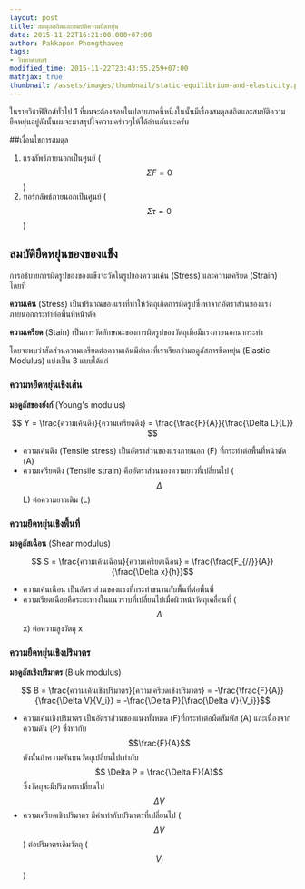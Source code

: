 ```yaml
---
layout: post
title: สมดุลสถิตและสมบัติความยืดหยุ่น
date: 2015-11-22T16:21:00.000+07:00
author: Pakkapon Phongthawee
tags:
- วิทยาศาสตร์
modified_time: 2015-11-22T23:43:55.259+07:00
mathjax: true
thumbnail: /assets/images/thumbnail/static-equilibrium-and-elasticity.png
---
```

ในรายวิชาฟิสิกส์ทั่วไป 1 ที่ผมจะต้องสอบในปลายภาคนี้หนึ่งในนั้นมีเรื่องสมดุลสถิตและสมบัติความยืดหยุ่นอยู่ดังนั้นผมจะมาสรุปใจความคร่าวๆให้ได้อ่านกันนะครับ

##เงื่อนไขการสมดุล

1. แรงลัพธ์ภายนอกเป็นศูนย์ ($$ \Sigma F = 0$$)
2. ทอร์กลัพธ์ภายนอกเป็นศูนย์ ($$ \Sigma \tau = 0$$)

## สมบัติยืดหยุ่นของของแข็ง

การอธิบายการผิดรูปของของแข็งจะวัดในรูปของความเค้น (Stress) และความเครียด (Strain) โดยที่

**ความเค้น** (Stress) เป็นปริมาณของแรงที่ทำให้วัตถุเกิดการผิดรูปซึ่งหาจากอัตราส่วนของแรงภายนอกกระทำต่อพื้นที่หน้าตัด

**ความเครียด** (Stain) เป็นการวัดลักษณะของการผิดรูปของวัตถุเมื่อมีแรงภายนอกมากระทำ

โดยจะพบว่าสัดส่วนความเครียดต่อความเค้นมีค่าคงที่เราเรียกว่ามอดูลัสการยืดหยุ่น (Elastic Modulus) แบ่งเป็น 3 แบบได้แก่

### ความหยืดหยุ่นเชิงเส้น

**มอดูลัสของยังก์** (Young's modulus)

$$ Y = \frac{ความเค้นดึง}{ความเครียดดึง} = \frac{\frac{F}{A}}{\frac{\Delta L}{L}} $$

- ความเค้นดึง (Tensile stress) เป็นอัตราส่วนของแรงภายนอก (F) ที่กระทำต่อพื้นที่หน้าตัด (A)
- ความเครียดดึง (Tensile strain) คืออัตราส่วนของความยาวที่เปลี่ยนไป ($$\Delta$$L) ต่อความยาวเดิม (L)

### ความยืดหยุ่นเชิงพื้นที่

**มอดูลัสเฉือน** (Shear modulus)

$$ S = \frac{ความเค้นเฉือน}{ความเครียดเฉือน} = \frac{\frac{F_{//}}{A}}{\frac{\Delta x}{h}}$$

- ความเค้นเฉือน เป็นอัตราส่วนของแรงที่กระทำขนานกับพื้นที่ต่อพื้นที่
- ความเรียดเฉือยคือระยะทางในแนวราบที่เปลี่ยนไปเมื่อผิวหน้าวัตถุเคลื่อนที่ ($$\Delta$$x) ต่อความสูงวัตถุ x

### ความยืดหยุ่นเชิงปริมาตร

**มอดูลัสเชิงปริมาตร** (Bluk modulus)

$$ B = \frac{ความเค้นเชิงปริมาตร}{ความเครียดเชิงปริมาตร} = -\frac{\frac{F}{A}}{\frac{\Delta V}{V_i}} = -\frac{\Delta P}{\frac{\Delta V}{V_i}}$$

- ความเค้นเชิงปริมาตร เป็นอัตราส่วนของแนงทั้งหมด (F)ที่กระทำต่อผืดสัมพัส (A) และเนื่องจากความดัน (P) ซึ่ง้ท่ากับ $$\frac{F}{A}$$ ดังนั้นถ้าความดันบนวัตถุเปลี่ยนไปเท่ากับ $$ \Delta P = \frac{\Delta F}{A}$$ ซึ่งวัตถุจะมีปริมาตรเปลี่ยนไป $$ \Delta V $$
- ความเครียดเชิงปริมาตร มีค่าเท่ากับปริมาตรที่เปลี่ยนไป ($$\Delta V$$) ต่อปริมาตรเดิมวัตถุ ($$V_i$$)
